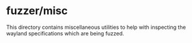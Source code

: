 fuzzer/misc
===========

This directory contains miscellaneous utilities to help with inspecting the
wayland specifications which are being fuzzed.
